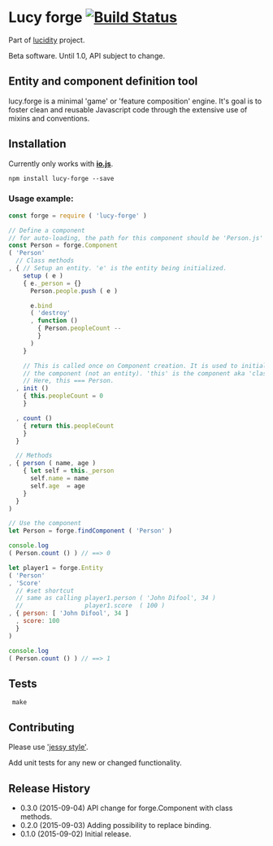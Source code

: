 # Lucy forge  [![Build Status](https://travis-ci.org/lucidogen/lucy-forge.svg)](https://travis-ci.org/lucidogen/lucy-forge)

Part of [lucidity](http://lucidity.io) project.

Beta software. Until 1.0, API subject to change.

## Entity and component definition tool

lucy.forge is a minimal 'game' or 'feature composition' engine. It's goal is to
foster clean and reusable Javascript code through the extensive use of mixins
and conventions.

## Installation

Currently only works with [**io.js**](https://iojs.org).

  ```shell
  npm install lucy-forge --save
  ```

### Usage example:

  ```Javascript
  const forge = require ( 'lucy-forge' )

  // Define a component
  // for auto-loading, the path for this component should be 'Person.js'
  const Person = forge.Component
  ( 'Person'
    // Class methods
  , { // Setup an entity. 'e' is the entity being initialized.
      setup ( e )
      { e._person = {}
        Person.people.push ( e )

        e.bind
        ( 'destroy'
        , function ()
          { Person.peopleCount --
          }
        )
      }

      // This is called once on Component creation. It is used to initialize
      // the component (not an entity). 'this' is the component aka 'class'.
      // Here, this === Person.
    , init ()
      { this.peopleCount = 0
      }

    , count ()
      { return this.peopleCount
      }
    }

    // Methods
  , { person ( name, age )
      { let self = this._person
        self.name = name
        self.age  = age
      }
    }
  )

  // Use the component
  let Person = forge.findComponent ( 'Person' )

  console.log
  ( Person.count () ) // ==> 0

  let player1 = forge.Entity
  ( 'Person'
  , 'Score'
    // #set shortcut
    // same as calling player1.person ( 'John Difool', 34 )
    //                 player1.score  ( 100 )
  , { person: [ 'John Difool', 34 ]  
    , score: 100
    }
  )

  console.log
  ( Person.count () ) // ==> 1
  ```


## Tests

  ```Shell
   make
  ```

## Contributing

Please use ['jessy style'](http://github.com/lucidogen/jessy).

Add unit tests for any new or changed functionality.

## Release History

* 0.3.0 (2015-09-04) API change for forge.Component with class methods.
* 0.2.0 (2015-09-03) Adding possibility to replace binding.
* 0.1.0 (2015-09-02) Initial release.
